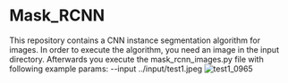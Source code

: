 # Mask_RCNN
This repository contains a CNN instance segmentation algorithm for images.
In order to execute the algorithm, you need an image in the input directory.
Afterwards you execute the mask_rcnn_images.py file with following example params:
--input ../input/test1.jpeg
![test1_0965](https://user-images.githubusercontent.com/45377658/197677605-be4c60b0-0d2a-45b5-83f3-c6c9b7695090.jpg)
